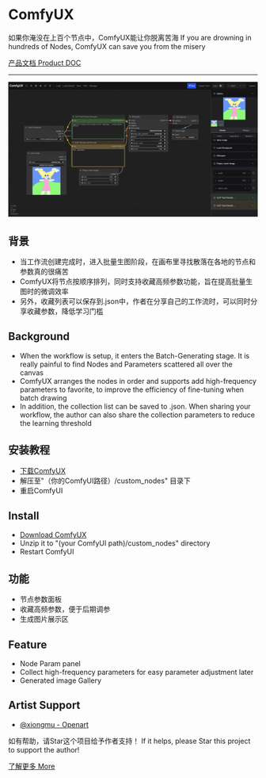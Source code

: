 ComfyUX
=======
如果你淹没在上百个节点中，ComfyUX能让你脱离苦海 
If you are drowning in hundreds of Nodes, ComfyUX can save you from the misery

[产品文档 Product DOC](https://y3bpnk8e3u.feishu.cn/docx/RFIrd1kcbotTa7xqis5cKiKhnRf)

-----------
![ComfyUX](screenshot1.png)

## 背景
- 当工作流创建完成时，进入批量生图阶段，在画布里寻找散落在各地的节点和参数真的很痛苦
- ComfyUX将节点按顺序排列，同时支持收藏高频参数功能，旨在提高批量生图时的微调效率
- 另外，收藏列表可以保存到.json中，作者在分享自己的工作流时，可以同时分享收藏参数，降低学习门槛

## Background
- When the workflow is setup, it enters the Batch-Generating stage. It is really painful to find Nodes and Parameters scattered all over the canvas
- ComfyUX arranges the nodes in order and supports add high-frequency parameters to favorite, to improve the efficiency of fine-tuning when batch drawing
- In addition, the collection list can be saved to .json. When sharing your workflow, the author can also share the collection parameters to reduce the learning threshold

## 安装教程
- [下载ComfyUX](https://github.com/googincheng/ComfyUX/releases/latest/)
- 解压至"（你的ComfyUI路径）/custom_nodes" 目录下
- 重启ComfyUI

## Install
- [Download ComfyUX](https://github.com/googincheng/ComfyUX/releases/latest/)
- Unzip it to "(your ComfyUI path)/custom_nodes" directory
- Restart ComfyUI

## 功能
- 节点参数面板
- 收藏高频参数，便于后期调参
- 生成图片展示区

## Feature
- Node Param panel
- Collect high-frequency parameters for easy parameter adjustment later
- Generated image Gallery

## Artist Support
- [@xiongmu - Openart](https://openart.ai/workflows/@xiongmu)

如有帮助，请Star这个项目给予作者支持！
If it helps, please Star this project to support the author!

[了解更多 More](https://y3bpnk8e3u.feishu.cn/docx/RFIrd1kcbotTa7xqis5cKiKhnRf)
